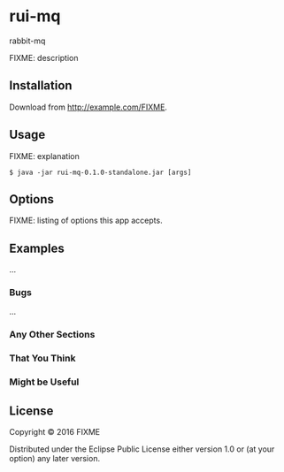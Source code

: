 # rui-mq
rabbit-mq

FIXME: description

## Installation

Download from http://example.com/FIXME.

## Usage

FIXME: explanation

    $ java -jar rui-mq-0.1.0-standalone.jar [args]

## Options

FIXME: listing of options this app accepts.

## Examples

...

### Bugs

...

### Any Other Sections
### That You Think
### Might be Useful

## License

Copyright © 2016 FIXME

Distributed under the Eclipse Public License either version 1.0 or (at
your option) any later version.
